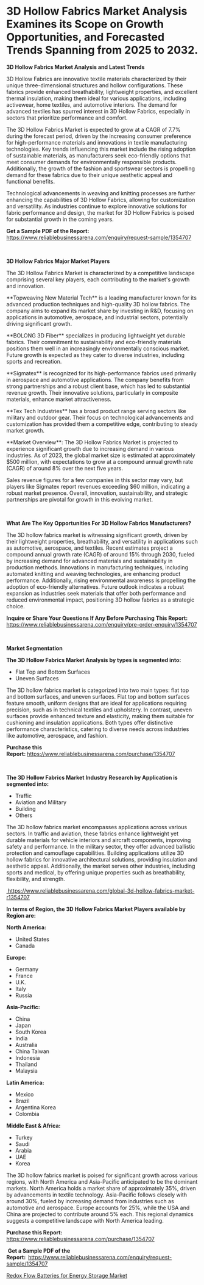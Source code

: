 <p><h1>3D Hollow Fabrics Market Analysis Examines its Scope on Growth Opportunities, and Forecasted Trends Spanning from 2025 to 2032.</h1></p><p><strong>3D Hollow Fabrics Market Analysis and Latest Trends</strong></p>
<p><p>3D Hollow Fabrics are innovative textile materials characterized by their unique three-dimensional structures and hollow configurations. These fabrics provide enhanced breathability, lightweight properties, and excellent thermal insulation, making them ideal for various applications, including activewear, home textiles, and automotive interiors. The demand for advanced textiles has spurred interest in 3D Hollow Fabrics, especially in sectors that prioritize performance and comfort.</p><p>The 3D Hollow Fabrics Market is expected to grow at a CAGR of 7.7% during the forecast period, driven by the increasing consumer preference for high-performance materials and innovations in textile manufacturing technologies. Key trends influencing this market include the rising adoption of sustainable materials, as manufacturers seek eco-friendly options that meet consumer demands for environmentally responsible products. Additionally, the growth of the fashion and sportswear sectors is propelling demand for these fabrics due to their unique aesthetic appeal and functional benefits.</p><p>Technological advancements in weaving and knitting processes are further enhancing the capabilities of 3D Hollow Fabrics, allowing for customization and versatility. As industries continue to explore innovative solutions for fabric performance and design, the market for 3D Hollow Fabrics is poised for substantial growth in the coming years.</p></p>
<p><strong>Get a Sample PDF of the Report:&nbsp;</strong> <a href="https://www.reliablebusinessarena.com/enquiry/request-sample/1354707?utm_campaign=2259&utm_medium=2&utm_source=Github&utm_content=ia&utm_term=04022025&utm_id=3d-hollow-fabrics">https://www.reliablebusinessarena.com/enquiry/request-sample/1354707</a></p>
<p>&nbsp;</p>
<p><strong>3D Hollow Fabrics Major Market Players</strong></p>
<p><p>The 3D Hollow Fabrics Market is characterized by a competitive landscape comprising several key players, each contributing to the market's growth and innovation. </p><p>**Topweaving New Material Tech** is a leading manufacturer known for its advanced production techniques and high-quality 3D hollow fabrics. The company aims to expand its market share by investing in R&D, focusing on applications in automotive, aerospace, and industrial sectors, potentially driving significant growth.</p><p>**BOLONG 3D Fiber** specializes in producing lightweight yet durable fabrics. Their commitment to sustainability and eco-friendly materials positions them well in an increasingly environmentally conscious market. Future growth is expected as they cater to diverse industries, including sports and recreation.</p><p>**Sigmatex** is recognized for its high-performance fabrics used primarily in aerospace and automotive applications. The company benefits from strong partnerships and a robust client base, which has led to substantial revenue growth. Their innovative solutions, particularly in composite materials, enhance market attractiveness.</p><p>**Tex Tech Industries** has a broad product range serving sectors like military and outdoor gear. Their focus on technological advancements and customization has provided them a competitive edge, contributing to steady market growth.</p><p>**Market Overview**: The 3D Hollow Fabrics Market is projected to experience significant growth due to increasing demand in various industries. As of 2023, the global market size is estimated at approximately $500 million, with expectations to grow at a compound annual growth rate (CAGR) of around 8% over the next five years.</p><p>Sales revenue figures for a few companies in this sector may vary, but players like Sigmatex report revenues exceeding $60 million, indicating a robust market presence. Overall, innovation, sustainability, and strategic partnerships are pivotal for growth in this evolving market.</p></p>
<p>&nbsp;</p>
<p><strong>What Are The Key Opportunities For 3D Hollow Fabrics Manufacturers?</strong></p>
<p><p>The 3D hollow fabrics market is witnessing significant growth, driven by their lightweight properties, breathability, and versatility in applications such as automotive, aerospace, and textiles. Recent estimates project a compound annual growth rate (CAGR) of around 15% through 2030, fueled by increasing demand for advanced materials and sustainability in production methods. Innovations in manufacturing techniques, including automated knitting and weaving technologies, are enhancing product performance. Additionally, rising environmental awareness is propelling the adoption of eco-friendly alternatives. Future outlook indicates a robust expansion as industries seek materials that offer both performance and reduced environmental impact, positioning 3D hollow fabrics as a strategic choice.</p></p>
<p><strong>Inquire or Share Your Questions If Any Before Purchasing This Report:</strong> <a href="https://www.reliablebusinessarena.com/enquiry/pre-order-enquiry/1354707?utm_campaign=2259&utm_medium=2&utm_source=Github&utm_content=ia&utm_term=04022025&utm_id=3d-hollow-fabrics">https://www.reliablebusinessarena.com/enquiry/pre-order-enquiry/1354707</a></p>
<p>&nbsp;</p>
<p><strong>Market Segmentation</strong></p>
<p><strong>The 3D Hollow Fabrics Market Analysis by types is segmented into:</strong></p>
<p><ul><li>Flat Top and Bottom Surfaces</li><li>Uneven Surfaces</li></ul></p>
<p><p>The 3D hollow fabrics market is categorized into two main types: flat top and bottom surfaces, and uneven surfaces. Flat top and bottom surfaces feature smooth, uniform designs that are ideal for applications requiring precision, such as in technical textiles and upholstery. In contrast, uneven surfaces provide enhanced texture and elasticity, making them suitable for cushioning and insulation applications. Both types offer distinctive performance characteristics, catering to diverse needs across industries like automotive, aerospace, and fashion.</p></p>
<p><strong>Purchase this Report:&nbsp;</strong><a href="https://www.reliablebusinessarena.com/purchase/1354707?utm_campaign=2259&utm_medium=2&utm_source=Github&utm_content=ia&utm_term=04022025&utm_id=3d-hollow-fabrics">https://www.reliablebusinessarena.com/purchase/1354707</a></p>
<p>&nbsp;</p>
<p><strong>The 3D Hollow Fabrics Market Industry Research by Application is segmented into:</strong></p>
<p><ul><li>Traffic</li><li>Aviation and Military</li><li>Building</li><li>Others</li></ul></p>
<p><p>The 3D hollow fabrics market encompasses applications across various sectors. In traffic and aviation, these fabrics enhance lightweight yet durable materials for vehicle interiors and aircraft components, improving safety and performance. In the military sector, they offer advanced ballistic protection and camouflage capabilities. Building applications utilize 3D hollow fabrics for innovative architectural solutions, providing insulation and aesthetic appeal. Additionally, the market serves other industries, including sports and medical, by offering unique properties such as breathability, flexibility, and strength.</p></p>
<p><a href="https://www.reliablebusinessarena.com/global-3d-hollow-fabrics-market-r1354707?utm_campaign=2259&utm_medium=2&utm_source=Github&utm_content=ia&utm_term=04022025&utm_id=3d-hollow-fabrics">&nbsp;https://www.reliablebusinessarena.com/global-3d-hollow-fabrics-market-r1354707</a></p>
<p><strong>In terms of Region, the 3D Hollow Fabrics Market Players available by Region are:</strong></p>
<p>
    <p> <strong> North America: </strong>
        <ul>
            <li>United States</li>
            <li>Canada</li>
        </ul>
        </p> 
    <p> <strong> Europe: </strong>
        <ul>
            <li>Germany</li>
            <li>France</li>
            <li>U.K.</li>
            <li>Italy</li>
            <li>Russia</li>
        </ul>
        </p> 
    <p> <strong> Asia-Pacific: </strong>
        <ul>
            <li>China</li>
            <li>Japan</li>
            <li>South Korea</li>
            <li>India</li>
            <li>Australia</li>
            <li>China Taiwan</li>
            <li>Indonesia</li>
            <li>Thailand</li>
            <li>Malaysia</li>
        </ul>
        </p> 
    <p> <strong> Latin America: </strong>
        <ul>
            <li>Mexico</li>
            <li>Brazil</li>
            <li>Argentina Korea</li>
            <li>Colombia</li>
        </ul>
        </p> 
    <p> <strong> Middle East & Africa: </strong>
        <ul>
            <li>Turkey</li>
            <li>Saudi</li>
            <li>Arabia</li>
            <li>UAE</li>
            <li>Korea</li>
        </ul>
    </p>
    </p>
<p><p>The 3D hollow fabrics market is poised for significant growth across various regions, with North America and Asia-Pacific anticipated to be the dominant markets. North America holds a market share of approximately 35%, driven by advancements in textile technology. Asia-Pacific follows closely with around 30%, fueled by increasing demand from industries such as automotive and aerospace. Europe accounts for 25%, while the USA and China are projected to contribute around 5% each. This regional dynamics suggests a competitive landscape with North America leading.</p></p>
<p><strong>Purchase this Report: </strong><a href="https://www.reliablebusinessarena.com/purchase/1354707?utm_campaign=2259&utm_medium=2&utm_source=Github&utm_content=ia&utm_term=04022025&utm_id=3d-hollow-fabrics">https://www.reliablebusinessarena.com/purchase/1354707</a></p>
<p>&nbsp;<strong>Get a Sample PDF of the Report:&nbsp;&nbsp;</strong><a href="https://www.reliablebusinessarena.com/enquiry/request-sample/1354707?utm_campaign=2259&utm_medium=2&utm_source=Github&utm_content=ia&utm_term=04022025&utm_id=3d-hollow-fabrics">https://www.reliablebusinessarena.com/enquiry/request-sample/1354707</a></p>
<p><strong></strong></p>
<p><p><a href="https://github.com/sherikacas30/Market-Research-Report-List-1/blob/main/redox-flow-batteries-for-energy-storage-market.md?utm_campaign=2259&utm_medium=2&utm_source=Github&utm_content=ia&utm_term=04022025&utm_id=3d-hollow-fabrics">Redox Flow Batteries for Energy Storage Market</a></p></p>